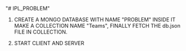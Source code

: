 "# IPL_PROBLEM" 

1) CREATE A MONGO DATABASE WITH NAME "PROBLEM" INSIDE IT MAKE A COLLECTION NAME "Teams", FINALLY FETCH THE db.json FILE IN COLLECTION.

2) START CLIENT AND SERVER
